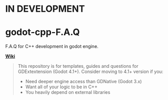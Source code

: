 # IN DEVELOPMENT
# godot-cpp-F.A.Q
F.A.Q for C++ development in godot engine.

[**Wiki**](https://github.com/IvanInventor/godot-cpp-F.A.Q/wiki)
> This repository is for templates, guides and questions for GDExtextension (Godot 4.1+).
> Consider moving to 4.1+ version if you:
> - Need deeper engine access than GDNative (Godot 3.x)
> - Want all of your logic to be in C++
> - You heavily depend on external libraries
